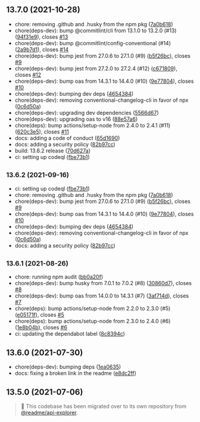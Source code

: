 ## 13.7.0 (2021-10-28)

* chore: removing .github and .husky from the npm pkg ([7a0b618](https://github.com/readmeio/oas-extensions/commit/7a0b618))
* chore(deps-dev): bump @commitlint/cli from 13.1.0 to 13.2.0 (#13) ([94f31e9](https://github.com/readmeio/oas-extensions/commit/94f31e9)), closes [#13](https://github.com/readmeio/oas-extensions/issues/13)
* chore(deps-dev): bump @commitlint/config-conventional (#14) ([2a9b7d1](https://github.com/readmeio/oas-extensions/commit/2a9b7d1)), closes [#14](https://github.com/readmeio/oas-extensions/issues/14)
* chore(deps-dev): bump jest from 27.0.6 to 27.1.0 (#9) ([b5f26bc](https://github.com/readmeio/oas-extensions/commit/b5f26bc)), closes [#9](https://github.com/readmeio/oas-extensions/issues/9)
* chore(deps-dev): bump jest from 27.2.0 to 27.2.4 (#12) ([c671809](https://github.com/readmeio/oas-extensions/commit/c671809)), closes [#12](https://github.com/readmeio/oas-extensions/issues/12)
* chore(deps-dev): bump oas from 14.3.1 to 14.4.0 (#10) ([9e77804](https://github.com/readmeio/oas-extensions/commit/9e77804)), closes [#10](https://github.com/readmeio/oas-extensions/issues/10)
* chore(deps-dev): bumping dev deps ([4654384](https://github.com/readmeio/oas-extensions/commit/4654384))
* chore(deps-dev): removing conventional-changelog-cli in favor of npx ([0c6d50a](https://github.com/readmeio/oas-extensions/commit/0c6d50a))
* chore(deps-dev): upgrading dev dependencies ([5566d67](https://github.com/readmeio/oas-extensions/commit/5566d67))
* chore(deps-dev): upgrading oas to v16 ([88e57a6](https://github.com/readmeio/oas-extensions/commit/88e57a6))
* chore(deps): bump actions/setup-node from 2.4.0 to 2.4.1 (#11) ([620c3e5](https://github.com/readmeio/oas-extensions/commit/620c3e5)), closes [#11](https://github.com/readmeio/oas-extensions/issues/11)
* docs: adding a code of conduct ([65d1690](https://github.com/readmeio/oas-extensions/commit/65d1690))
* docs: adding a security policy ([82b97cc](https://github.com/readmeio/oas-extensions/commit/82b97cc))
* build: 13.6.2 release ([70d627a](https://github.com/readmeio/oas-extensions/commit/70d627a))
* ci: setting up codeql ([fbe73b1](https://github.com/readmeio/oas-extensions/commit/fbe73b1))



## <small>13.6.2 (2021-09-16)</small>

* ci: setting up codeql ([fbe73b1](https://github.com/readmeio/oas-extensions/commit/fbe73b1))
* chore: removing .github and .husky from the npm pkg ([7a0b618](https://github.com/readmeio/oas-extensions/commit/7a0b618))
* chore(deps-dev): bump jest from 27.0.6 to 27.1.0 (#9) ([b5f26bc](https://github.com/readmeio/oas-extensions/commit/b5f26bc)), closes [#9](https://github.com/readmeio/oas-extensions/issues/9)
* chore(deps-dev): bump oas from 14.3.1 to 14.4.0 (#10) ([9e77804](https://github.com/readmeio/oas-extensions/commit/9e77804)), closes [#10](https://github.com/readmeio/oas-extensions/issues/10)
* chore(deps-dev): bumping dev deps ([4654384](https://github.com/readmeio/oas-extensions/commit/4654384))
* chore(deps-dev): removing conventional-changelog-cli in favor of npx ([0c6d50a](https://github.com/readmeio/oas-extensions/commit/0c6d50a))
* docs: adding a security policy ([82b97cc](https://github.com/readmeio/oas-extensions/commit/82b97cc))



## <small>13.6.1 (2021-08-26)</small>

* chore: running npm audit ([bb0a20f](https://github.com/readmeio/oas-extensions/commit/bb0a20f))
* chore(deps-dev): bump husky from 7.0.1 to 7.0.2 (#8) ([30860d7](https://github.com/readmeio/oas-extensions/commit/30860d7)), closes [#8](https://github.com/readmeio/oas-extensions/issues/8)
* chore(deps-dev): bump oas from 14.0.0 to 14.3.1 (#7) ([3af714d](https://github.com/readmeio/oas-extensions/commit/3af714d)), closes [#7](https://github.com/readmeio/oas-extensions/issues/7)
* chore(deps): bump actions/setup-node from 2.2.0 to 2.3.0 (#5) ([e05171f](https://github.com/readmeio/oas-extensions/commit/e05171f)), closes [#5](https://github.com/readmeio/oas-extensions/issues/5)
* chore(deps): bump actions/setup-node from 2.3.0 to 2.4.0 (#6) ([1e8b04b](https://github.com/readmeio/oas-extensions/commit/1e8b04b)), closes [#6](https://github.com/readmeio/oas-extensions/issues/6)
* ci: updating the dependabot label ([8c8394c](https://github.com/readmeio/oas-extensions/commit/8c8394c))



## 13.6.0 (2021-07-30)

* chore(deps-dev): bumping deps ([1ea0635](https://github.com/readmeio/oas-extensions/commit/1ea0635))
* docs: fixing a broken link in the readme ([e8dc2ff](https://github.com/readmeio/oas-extensions/commit/e8dc2ff))



## 13.5.0 (2021-07-06)

> 📓 This codebase has been migrated over to its own repository from [@readme/api-explorer](https://github.com/readmeio/api-explorer).
